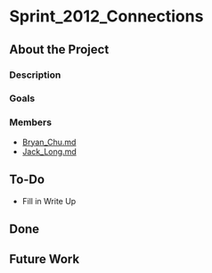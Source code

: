 Sprint\_2012\_Connections
=========================

About the Project
-----------------

### Description

### Goals

### Members

-   [Bryan\_Chu.md](User:bryanchu "wikilink")
-   [Jack\_Long.md](User:jackrlong "wikilink")

To-Do
-----

-   Fill in Write Up

Done
----

Future Work
-----------
